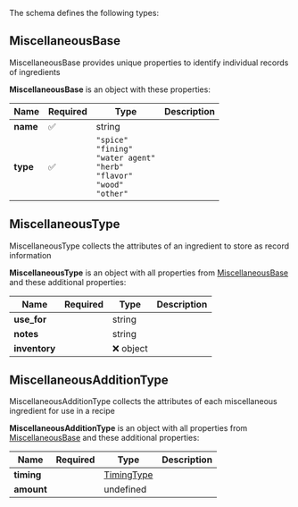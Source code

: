 The schema defines the following types:

## MiscellaneousBase 

MiscellaneousBase provides unique properties to identify individual records of ingredients

**MiscellaneousBase** is an object with these properties:

|Name|Required|Type|Description|
|--|--|--|--|
| **name** | :white_check_mark: | string|  |
| **type** | :white_check_mark: | `"spice"`<br/>`"fining"`<br/>`"water agent"`<br/>`"herb"`<br/>`"flavor"`<br/>`"wood"`<br/>`"other"`|  |

## MiscellaneousType 

MiscellaneousType collects the attributes of an ingredient to store as record information

**MiscellaneousType** is an object with all properties from [MiscellaneousBase](#miscellaneousbase) and these additional properties:

|Name|Required|Type|Description|
|--|--|--|--|
| **use_for** |  | string|  |
| **notes** |  | string|  |
| **inventory** |  | :x: object|  |

## MiscellaneousAdditionType 

MiscellaneousAdditionType collects the attributes of each miscellaneous ingredient for use in a recipe

**MiscellaneousAdditionType** is an object with all properties from [MiscellaneousBase](#miscellaneousbase) and these additional properties:

|Name|Required|Type|Description|
|--|--|--|--|
| **timing** |  | [TimingType](timing.json.md#timingtype)|  |
| **amount** |  | undefined|  |

